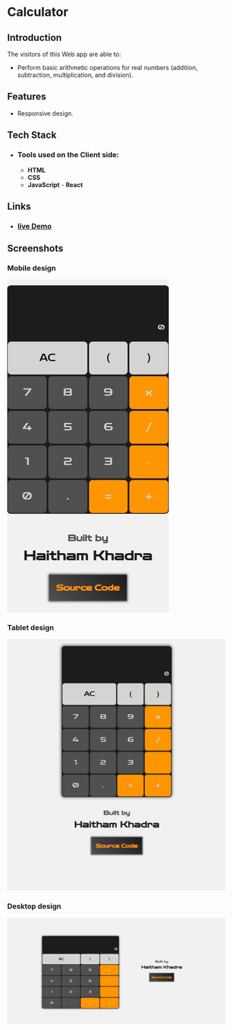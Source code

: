 # Calculator

## Introduction

The visitors of this Web app are able to:

- Perform basic arithmetic operations for real numbers (addition, subtraction, multiplication, and division).

## Features

- Responsive design.

## Tech Stack

- ### Tools used on the **Client side:** 
  - **HTML** 
  - **CSS**
  - **JavaScript** - **React**

## Links

- ### [live Demo](https://haithamkhadra.github.io/calculator-js)

## Screenshots

### Mobile design 

![Mobile design screenshot](https://raw.githubusercontent.com/HaithamKhadra/calculator-js/master/readmeImages/mobile.jpg)

### Tablet design 

![Tablet design screenshot](https://raw.githubusercontent.com/HaithamKhadra/calculator-js/master/readmeImages/tablet.jpg)

### Desktop design 

![Desktop design screenshot](https://raw.githubusercontent.com/HaithamKhadra/calculator-js/master/readmeImages/desktop.jpg)
